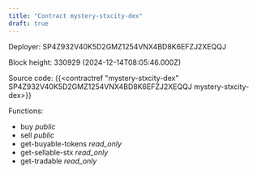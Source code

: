 ```yaml
---
title: "Contract mystery-stxcity-dex"
draft: true
---
```

Deployer: SP4Z932V40K5D2GMZ1254VNX4BD8K6EFZJ2XEQQJ


 



Block height: 330929 (2024-12-14T08:05:46.000Z)

Source code: {{<contractref "mystery-stxcity-dex" SP4Z932V40K5D2GMZ1254VNX4BD8K6EFZJ2XEQQJ mystery-stxcity-dex>}}

Functions:

* buy _public_
* sell _public_
* get-buyable-tokens _read_only_
* get-sellable-stx _read_only_
* get-tradable _read_only_
